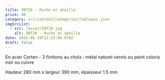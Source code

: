 ```yaml
---
title: INT20 - Ruche et abeille
price: 40
category: src/content/categories/tableaux.json
imgSrcList:
  - src: /asset/INT20.jpg
    alt: INT20 - Ruche et abeille
date: 2024-06-19T12:25:00.678Z
draft: false
---
```


En acier Corten - 3 finitions au choix : métal naturel vernis ou peint coloris noir ou cuivre

Hauteur 280 mm x largeur 390 mm, épaisseur 1.5 mm
